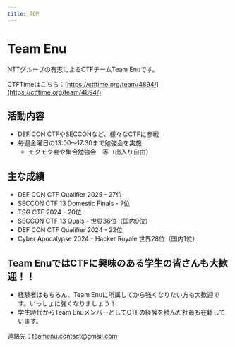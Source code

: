 ```yaml
---
title: TOP
---
```


# Team Enu

NTTグループの有志によるCTFチームTeam Enuです。

CTFTimeはこちら：[https://ctftime.org/team/4894/](https://ctftime.org/team/4894/)

## 活動内容

- DEF CON CTFやSECCONなど、様々なCTFに参戦
- 毎週金曜日の13:00〜17:30まで勉強会を実施
  - モクモク会や集合勉強会　等（出入り自由）

## 主な成績

- DEF CON CTF Qualifier 2025 - 27位
- SECCON CTF 13 Domestic Finals - 7位
- TSG CTF 2024 - 20位
- SECCON CTF 13 Quals - 世界36位（国内9位）
- DEF CON CTF Qualifier 2024 - 22位
- Cyber Apocalypse 2024 - Hacker Royale 世界28位（国内1位）

## Team EnuではCTFに興味のある学生の皆さんも大歓迎！！

- 経験者はもちろん、Team Enuに所属してから強くなりたい方も大歓迎です。いっしょに強くなりましょう！
- 学生時代からTeam EnuメンバーとしてCTFの経験を積んだ社員も在籍しています。

連絡先：teamenu.contact@gmail.com


